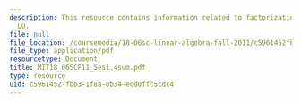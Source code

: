 ```yaml
---
description: This resource contains information related to factorization into A =
  LU.
file: null
file_location: /coursemedia/18-06sc-linear-algebra-fall-2011/c5961452fbb31f8a0b34ecd0ffc5cdc4_MIT18_06SCF11_Ses1.4sum.pdf
file_type: application/pdf
resourcetype: Document
title: MIT18_06SCF11_Ses1.4sum.pdf
type: resource
uid: c5961452-fbb3-1f8a-0b34-ecd0ffc5cdc4
---
```

